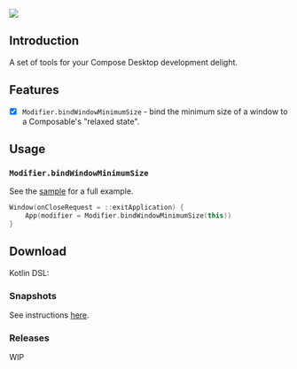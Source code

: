 [![](https://jitpack.io/v/alexfacciorusso/compose-desktop-toolbox.svg)](https://jitpack.io/#alexfacciorusso/compose-desktop-toolbox)

## Introduction

A set of tools for your Compose Desktop development delight.

## Features

- [x] `Modifier.bindWindowMinimumSize` - bind the minimum size of a window to a Composable's "relaxed state".

## Usage

### `Modifier.bindWindowMinimumSize`

See the [sample](sample/src/main/kotlin/Main.kt) for a full example.

```kotlin
Window(onCloseRequest = ::exitApplication) {
    App(modifier = Modifier.bindWindowMinimumSize(this))
}
```

## Download

Kotlin DSL:

### Snapshots

See instructions [here](https://jitpack.io/#alexfacciorusso/compose-desktop-toolbox/main-SNAPSHOT).

### Releases

WIP

<!--
```kotlin
repositories {
    mavenCentral()
}

dependencies {
    implementation("com.alexfacciorusso:compose-desktop-toolbox:0.1.0")
}
```
-->
